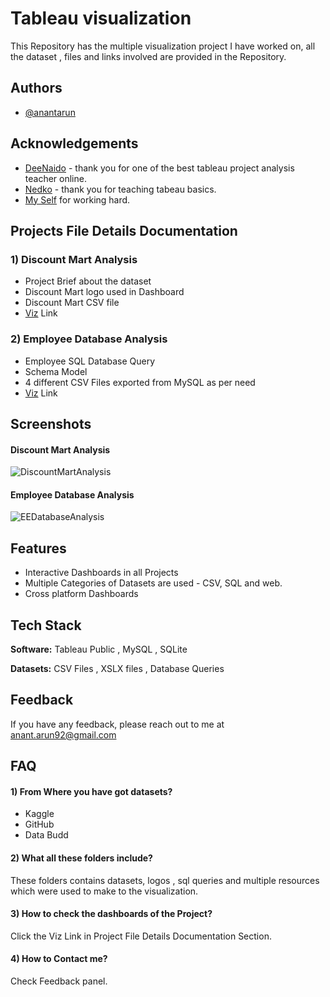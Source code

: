 
# Tableau visualization

This Repository has the multiple visualization project I have worked on, all the dataset , files and links involved are provided in the Repository.


## Authors

- [@anantarun](https://github.com/RawRapter)

  
## Acknowledgements

 - [DeeNaido](https://public.tableau.com/profile/devasha5179#!/) - thank you for one of the best tableau project analysis teacher online.
 - [Nedko](https://public.tableau.com/profile/nedko#!/) - thank you for teaching tabeau basics.
 - [My Self](https://rawrapter.github.io/portfolio/) for working hard.

  
## Projects File Details Documentation

### 1) Discount Mart Analysis
- Project Brief about the dataset
- Discount Mart logo used in Dashboard
- Discount Mart CSV file
- [Viz](https://public.tableau.com/app/profile/anant.arun/viz/DiscountMartSalesAnalytics_16240947571050/Dashboard1) Link

### 2) Employee Database Analysis
- Employee SQL Database Query
- Schema Model
- 4 different CSV Files exported from MySQL as per need
- [Viz](https://public.tableau.com/app/profile/anant.arun/viz/TestEmployeeDBViz/Dashboard1) Link

  
## Screenshots

#### Discount Mart Analysis
![DiscountMartAnalysis](DiscountMartAnalysis.jpg)

#### Employee Database Analysis
![EEDatabaseAnalysis](EEDatabaseAnalysis.png)
## Features

- Interactive Dashboards in all Projects
- Multiple Categories of Datasets are used - CSV, SQL and web.
- Cross platform Dashboards

  
## Tech Stack

**Software:** Tableau Public , MySQL , SQLite

**Datasets:** CSV Files , XSLX files , Database Queries

  
## Feedback

If you have any feedback, please reach out to me at anant.arun92@gmail.com

  
## FAQ

#### 1) From Where you have got datasets?

- Kaggle
- GitHub
- Data Budd

#### 2) What all these folders include?

These folders contains datasets, logos , sql queries and multiple resources which were used to make to the visualization.

#### 3) How to check the dashboards of the Project?

Click the Viz Link in Project File Details Documentation Section.

#### 4) How to Contact me?

Check Feedback panel.

  